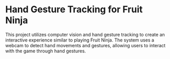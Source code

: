 # Hand Gesture Tracking for Fruit Ninja
 This project utilizes computer vision and hand gesture tracking to create an interactive experience similar to playing Fruit Ninja. The system uses a webcam to detect hand movements and gestures, allowing users to interact with the game through hand gestures.
